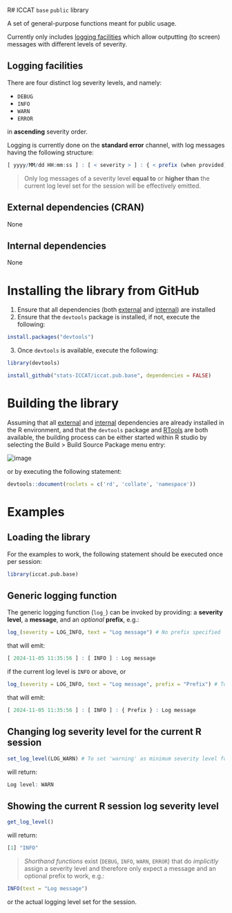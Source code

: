 R# ICCAT `base` `public` library

A set of general-purpose functions meant for public usage.

Currently only includes [logging facilities](#logging_facilities) which allow outputting (to screen) messages with different levels of severity.

## Logging facilities <a name="logging_facilities"></a>

There are four distinct log severity levels, and namely:

+ `DEBUG`
+ `INFO`
+ `WARN`
+ `ERROR`

in **ascending** severity order.

Logging is currently done on the **standard error** channel, with log messages having the following structure:

```R
[ yyyy/MM/dd HH:mm:ss ] : [ < severity > ] : { < prefix (when provided) > } : < message >
```

> Only log messages of a severity level **equal to** or **higher than** the current log level set for the session will be effectively emitted.

## External dependencies (CRAN) <a name="external_deps"></a>
None

## Internal dependencies <a name="internal_deps"></a>
None

# Installing the library from GitHub
1) Ensure that all dependencies (both [external](#external_deps) and [internal](#internal_deps)) are installed
2) Ensure that the `devtools` package is installed, if not, execute the following:
```R
install.packages("devtools")
```
3) Once `devtools` is available, execute the following:
```R
library(devtools)

install_github("stats-ICCAT/iccat.pub.base", dependencies = FALSE)
```

# Building the library

Assuming that all [external](#external_deps) and [internal](#internal_deps) dependencies are already installed in the R environment, and that the `devtools` package and [RTools](https://cran.r-project.org/bin/windows/Rtools/) are both available, the building process can be either started within R studio by selecting the Build > Build Source Package menu entry:

![image](https://github.com/user-attachments/assets/f209d8d4-568c-4200-bcf2-fb1fa0e1d2ef)

or by executing the following statement:

```R
devtools::document(roclets = c('rd', 'collate', 'namespace'))
```

# Examples

## Loading the library

For the examples to work, the following statement should be executed once per session:

```R
library(iccat.pub.base)
```
## Generic logging function

The generic logging function (`log_`) can be invoked by providing: a **severity level**, a **message**, and an *optional* **prefix**, e.g.:

```R
log_(severity = LOG_INFO, text = "Log message") # No prefix specified
```

that will emit:

```R
[ 2024-11-05 11:35:56 ] : [ INFO ] : Log message
```

if the current log level is `INFO` or above, or

```R
log_(severity = LOG_INFO, text = "Log message", prefix = "Prefix") # To specify a custom prefix
```

that will emit:

```R
[ 2024-11-05 11:35:56 ] : [ INFO ] : { Prefix } : Log message
```

## Changing log severity level for the current R session

```R
set_log_level(LOG_WARN) # To set 'warning' as minimum severity level for messages to appear on the log
```

will return:

```R
Log level: WARN
```

## Showing the current R session log severity level

```R
get_log_level()
```

will return:

```R
[1] "INFO"
```

> *Shorthand functions* exist (`DEBUG`, `INFO`, `WARN`, `ERROR`) that do *implicitly* assign a severity level and therefore only expect a message and an optional prefix to work, e.g.:

```R
INFO(text = "Log message")
```

or the actual logging level set for the session.
